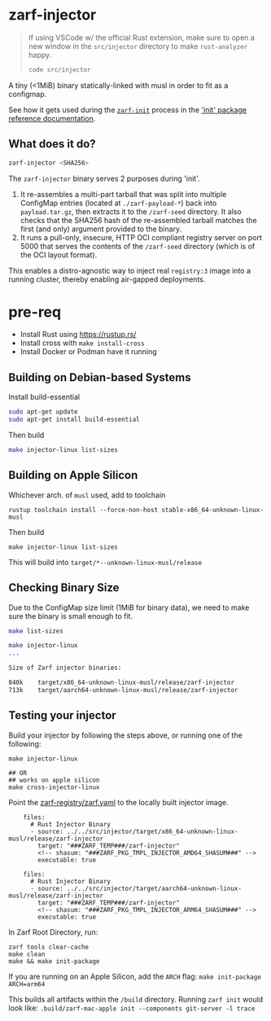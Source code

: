 # zarf-injector

> If using VSCode w/ the official Rust extension, make sure to open a new window in the `src/injector` directory to make `rust-analyzer` happy.
>
> ```bash
> code src/injector
> ```

A tiny (<1MiB) binary statically-linked with musl in order to fit as a configmap.

See how it gets used during the [`zarf-init`](https://docs.zarf.dev/commands/zarf_init/) process in the ['init' package reference documentation](https://docs.zarf.dev/ref/init-package/).

## What does it do?

```sh
zarf-injector <SHA256>
```

The `zarf-injector` binary serves 2 purposes during 'init'.

1. It re-assembles a multi-part tarball that was split into multiple ConfigMap entries (located at `./zarf-payload-*`) back into `payload.tar.gz`, then extracts it to the `/zarf-seed` directory. It also checks that the SHA256 hash of the re-assembled tarball matches the first (and only) argument provided to the binary.
2. It runs a pull-only, insecure, HTTP OCI compliant registry server on port 5000 that serves the contents of the `/zarf-seed` directory (which is of the OCI layout format).

This enables a distro-agnostic way to inject real `registry:3` image into a running cluster, thereby enabling air-gapped deployments.

# pre-req

* Install Rust using https://rustup.rs/
* Install cross with `make install-cross`
* Install Docker or Podman have it running

## Building on Debian-based Systems

Install build-essential
```bash
sudo apt-get update
sudo apt-get install build-essential
```
Then build
```bash
make injector-linux list-sizes
```

## Building on Apple Silicon

Whichever arch. of `musl` used, add to toolchain
```
rustup toolchain install --force-non-host stable-x86_64-unknown-linux-musl
```
Then build
```
make injector-linux list-sizes
```

This will build into `target/*--unknown-linux-musl/release`



## Checking Binary Size

Due to the ConfigMap size limit (1MiB for binary data), we need to make sure the binary is small enough to fit.

```bash
make list-sizes
```

```sh
make injector-linux
...

Size of Zarf injector binaries:

840k    target/x86_64-unknown-linux-musl/release/zarf-injector
713k    target/aarch64-unknown-linux-musl/release/zarf-injector
```

## Testing your injector

Build your injector by following the steps above, or running one of the following:
```
make injector-linux

## OR
## works on apple silicon
make cross-injector-linux

```

Point the [zarf-registry/zarf.yaml](../../packages/zarf-registry/zarf.yaml) to
the locally built injector image.

```
    files:
      # Rust Injector Binary
      - source: ../../src/injector/target/x86_64-unknown-linux-musl/release/zarf-injector
        target: "###ZARF_TEMP###/zarf-injector"
        <!-- shasum: "###ZARF_PKG_TMPL_INJECTOR_AMD64_SHASUM###" -->
        executable: true

    files:
      # Rust Injector Binary
      - source: ../../src/injector/target/aarch64-unknown-linux-musl/release/zarf-injector
        target: "###ZARF_TEMP###/zarf-injector"
        <!-- shasum: "###ZARF_PKG_TMPL_INJECTOR_ARM64_SHASUM###" -->
        executable: true
```

In Zarf Root Directory, run:
```
zarf tools clear-cache
make clean
make && make init-package
```

If you are running on an Apple Silicon, add the `ARCH` flag:  `make init-package ARCH=arm64`

This builds all artifacts within the `/build` directory. Running `zarf init` would look like:
`.build/zarf-mac-apple init --components git-server -l trace`
